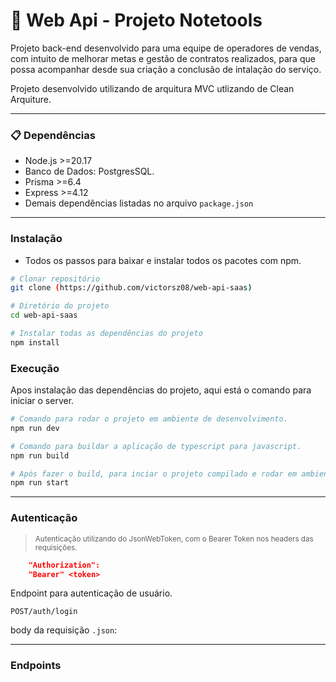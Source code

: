 # 🚀 Web Api - Projeto Notetools

Projeto back-end desenvolvido para uma equipe de operadores de vendas, com intuito de melhorar metas e gestão de contratos realizados, para que possa acompanhar desde sua criação a conclusão de intalação do serviço.

Projeto desenvolvido utilizando de arquitura MVC utlizando de Clean Arquiture.

--------
### 📋 Dependências


- Node.js >=20.17
- Banco de Dados: PostgresSQL.
- Prisma >=6.4
- Express >=4.12
- Demais dependências listadas no arquivo `package.json`

-----

### Instalação

- Todos os passos para baixar e instalar todos os pacotes com npm.

```sh
# Clonar repositório
git clone (https://github.com/victorsz08/web-api-saas)

# Diretório do projeto
cd web-api-saas

# Instalar todas as dependências do projeto
npm install
```

### Execução

Apos instalação das dependências do projeto, aqui está o comando para iniciar o server.

```sh
# Comando para rodar o projeto em ambiente de desenvolvimento.
npm run dev
```

```sh
# Comando para buildar a aplicação de typescript para javascript.
npm run build

# Após fazer o build, para inciar o projeto compilado e rodar em ambiente de pridução.
npm run start
```

------

### Autenticação

><sub>Autenticação utilizando do JsonWebToken, com o Bearer Token nos headers das requisições.</sub>

```json
    "Authorization":
    "Bearer" <token>
```

Endpoint para autenticação de usuário.

```POST/auth/login```

body da requisição ```.json```:


-----
### Endpoints

